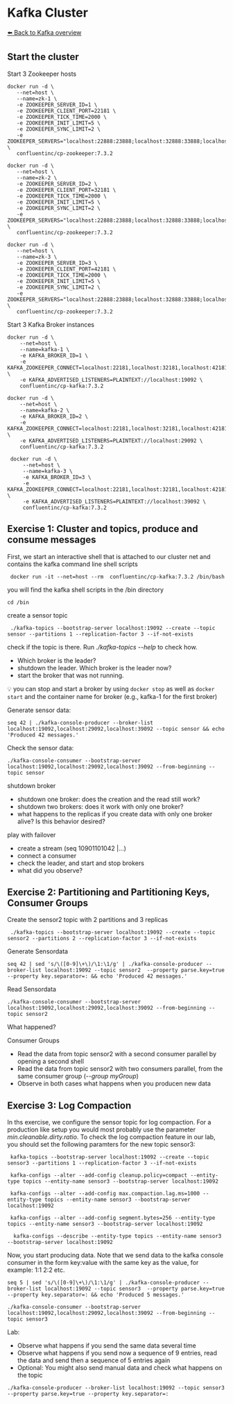 # Kafka Cluster

[⬅️ Back to Kafka overview](README.md)

## Start the cluster

Start 3 Zookeeper hosts

```
docker run -d \
   --net=host \
   --name=zk-1 \
   -e ZOOKEEPER_SERVER_ID=1 \
   -e ZOOKEEPER_CLIENT_PORT=22181 \
   -e ZOOKEEPER_TICK_TIME=2000 \
   -e ZOOKEEPER_INIT_LIMIT=5 \
   -e ZOOKEEPER_SYNC_LIMIT=2 \
   -e ZOOKEEPER_SERVERS="localhost:22888:23888;localhost:32888:33888;localhost:42888:43888" \
   confluentinc/cp-zookeeper:7.3.2

docker run -d \
   --net=host \
   --name=zk-2 \
   -e ZOOKEEPER_SERVER_ID=2 \
   -e ZOOKEEPER_CLIENT_PORT=32181 \
   -e ZOOKEEPER_TICK_TIME=2000 \
   -e ZOOKEEPER_INIT_LIMIT=5 \
   -e ZOOKEEPER_SYNC_LIMIT=2 \
   -e ZOOKEEPER_SERVERS="localhost:22888:23888;localhost:32888:33888;localhost:42888:43888" \
   confluentinc/cp-zookeeper:7.3.2

docker run -d \
   --net=host \
   --name=zk-3 \
   -e ZOOKEEPER_SERVER_ID=3 \
   -e ZOOKEEPER_CLIENT_PORT=42181 \
   -e ZOOKEEPER_TICK_TIME=2000 \
   -e ZOOKEEPER_INIT_LIMIT=5 \
   -e ZOOKEEPER_SYNC_LIMIT=2 \
   -e ZOOKEEPER_SERVERS="localhost:22888:23888;localhost:32888:33888;localhost:42888:43888" \
   confluentinc/cp-zookeeper:7.3.2
```

Start 3 Kafka Broker instances

```
docker run -d \
    --net=host \
    --name=kafka-1 \
    -e KAFKA_BROKER_ID=1 \
    -e KAFKA_ZOOKEEPER_CONNECT=localhost:22181,localhost:32181,localhost:42181 \
    -e KAFKA_ADVERTISED_LISTENERS=PLAINTEXT://localhost:19092 \
    confluentinc/cp-kafka:7.3.2

docker run -d \
    --net=host \
    --name=kafka-2 \
    -e KAFKA_BROKER_ID=2 \
    -e KAFKA_ZOOKEEPER_CONNECT=localhost:22181,localhost:32181,localhost:42181 \
    -e KAFKA_ADVERTISED_LISTENERS=PLAINTEXT://localhost:29092 \
    confluentinc/cp-kafka:7.3.2

 docker run -d \
     --net=host \
     --name=kafka-3 \
     -e KAFKA_BROKER_ID=3 \
     -e KAFKA_ZOOKEEPER_CONNECT=localhost:22181,localhost:32181,localhost:42181 \
     -e KAFKA_ADVERTISED_LISTENERS=PLAINTEXT://localhost:39092 \
     confluentinc/cp-kafka:7.3.2
```


## Exercise 1: Cluster and topics, produce and consume messages

First, we start an interactive shell that is attached to our cluster net and contains the kafka command line shell scripts

```
 docker run -it --net=host --rm  confluentinc/cp-kafka:7.3.2 /bin/bash
```

you will find the kafka shell scripts in the /bin directory

```
cd /bin
```



create a sensor topic

```
 ./kafka-topics --bootstrap-server localhost:19092 --create --topic sensor --partitions 1 --replication-factor 3 --if-not-exists
```

check if the topic is there. Run _./kafka-topics --help_ to check how. 
* Which broker is the leader?
* shutdown the leader. Which broker is the leader now?
* start the broker that was not running.

💡 you can stop and start a broker by using `docker stop` as well as `docker start` and the container name for broker (e.g., kafka-1 for the first broker)

Generate sensor data:
```
seq 42 | ./kafka-console-producer --broker-list localhost:19092,localhost:29092,localhost:39092 --topic sensor && echo 'Produced 42 messages.'
```


Check the sensor data:
```
./kafka-console-consumer --bootstrap-server localhost:19092,localhost:29092,localhost:39092 --from-beginning --topic sensor
```

shutdown broker
* shutdown one broker: does the creation and the read still work?
* shutdown two brokers: does it work with only one broker?
* what happens to the replicas if you create data with only one broker alive? Is this behavior desired?

play with failover
* create a stream (seq 10901101042 |...)
* connect a consumer
* check the leader, and start and stop brokers 
* what did you observe?

## Exercise 2: Partitioning and Partitioning Keys, Consumer Groups 

Create the sensor2 topic with 2 partitions and 3 replicas

```
 ./kafka-topics --bootstrap-server localhost:19092 --create --topic sensor2 --partitions 2 --replication-factor 3 --if-not-exists
```

Generate Sensordata

```
seq 42 | sed 's/\([0-9]\+\)/\1:\1/g' | ./kafka-console-producer --broker-list localhost:19092 --topic sensor2  --property parse.key=true --property key.separator=: && echo 'Produced 42 messages.'
```

Read Sensordata
```
./kafka-console-consumer --bootstrap-server localhost:19092,localhost:29092,localhost:39092 --from-beginning --topic sensor2
```

What happened?


Consumer Groups
* Read the data from topic sensor2 with a second consumer parallel by opening a second shell
* Read the data from topic sensor2 with two consumers parallel, from the same consumer group (_--group myGroup_)
* Observe in both cases what happens when you producen new data


## Exercise 3: Log Compaction

In ths exercise, we configure the sensor topic for log compaction. For a production like setup you would most probably use the parameter _min.cleanable.dirty.ratio_. To check the log compaction feature in our lab, you should set the following paramters for the new topic sensor3:

```
 kafka-topics --bootstrap-server localhost:19092 --create --topic sensor3 --partitions 1 --replication-factor 3 --if-not-exists

 kafka-configs --alter --add-config cleanup.policy=compact --entity-type topics --entity-name sensor3 --bootstrap-server localhost:19092

 kafka-configs --alter --add-config max.compaction.lag.ms=1000 --entity-type topics --entity-name sensor3 --bootstrap-server localhost:19092
 
 kafka-configs --alter --add-config segment.bytes=256 --entity-type topics --entity-name sensor3 --bootstrap-server localhost:19092
```

```
  kafka-configs --describe --entity-type topics --entity-name sensor3 --bootstrap-server localhost:19092
```


Now, you start producing data. Note that we send data to the kafka console consumer in the form key:value with the same key as the value, for example: 1:1  2:2 etc.

```
seq 5 | sed 's/\([0-9]\+\)/\1:\1/g' | ./kafka-console-producer --broker-list localhost:19092 --topic sensor3  --property parse.key=true --property key.separator=: && echo 'Produced 5 messages.'
```

```
./kafka-console-consumer --bootstrap-server localhost:19092,localhost:29092,localhost:39092 --from-beginning --topic sensor3
```

Lab:
* Observe what happens if you send the same data several time
* Observe what happens if you send now a sequence of 9 entries, read the data and send then a sequence of 5 entries again
* Optional: You might also send manual data and check what happens on the topic

```
./kafka-console-producer --broker-list localhost:19092 --topic sensor3  --property parse.key=true --property key.separator=:
```
